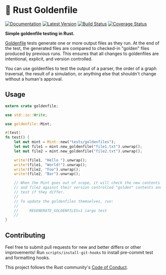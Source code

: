 # 👑 Rust Goldenfile

[![Documentation](https://docs.rs/goldenfile/badge.svg)](https://docs.rs/goldenfile) [![Latest Version](https://img.shields.io/crates/v/goldenfile.svg)](https://crates.io/crates/goldenfile) [![Build Status](https://app.travis-ci.com/calder/rust-goldenfile.svg?branch=master)](https://travis-ci.org/calder/rust-goldenfile) [![Coverage Status](https://coveralls.io/repos/github/calder/rust-goldenfile/badge.svg?branch=master)](https://coveralls.io/github/calder/rust-goldenfile?branch=master)

**Simple goldenfile testing in Rust.**

[Goldenfile](https://softwareengineering.stackexchange.com/questions/358786/what-is-golden-files) tests generate one or more output files as they run. At the end of the test, the generated files are compared to checked-in "golden" files produced by previous runs. This ensures that all changes to goldenfiles are intentional, explicit, and version controlled.

You can use goldenfiles to test the output of a parser, the order of a graph traversal, the result of a simulation, or anything else that shouldn't change without a human's approval.

## Usage

```rust
extern crate goldenfile;

use std::io::Write;

use goldenfile::Mint;

#[test]
fn test() {
    let mut mint = Mint::new("tests/goldenfiles");
    let mut file1 = mint.new_goldenfile("file1.txt").unwrap();
    let mut file2 = mint.new_goldenfile("file2.txt").unwrap();

    write!(file1, "Hello ").unwrap();
    write!(file1, "World!").unwrap();
    write!(file2, "Foo").unwrap();
    write!(file2, "Bar").unwrap();

    // When the Mint goes out of scope, it will check the new contents of file1
    // and file2 against their version controlled "golden" contents and fail the
    // test if they differ.
    //
    // To update the goldenfiles themselves, run:
    //
    //     REGENERATE_GOLDENFILES=1 cargo test
    //
}
```

## Contributing

Feel free to submit pull requests for new and better differs or other improvements! Run `scripts/install-git-hooks` to install pre-commit test and formatting hooks.

This project follows the Rust community's [Code of Conduct](https://www.rust-lang.org/policies/code-of-conduct).
